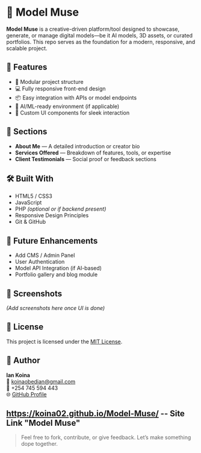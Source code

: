 # 🎨 Model Muse

**Model Muse** is a creative-driven platform/tool designed to showcase, generate, or manage digital models—be it AI models, 3D assets, or curated portfolios. This repo serves as the foundation for a modern, responsive, and scalable project.

## 🚀 Features

- 🔧 Modular project structure
- 💻 Fully responsive front-end design
- 📦 Easy integration with APIs or model endpoints
- 🧠 AI/ML-ready environment (if applicable)
- 🎨 Custom UI components for sleek interaction

## 📂 Sections

- **About Me** — A detailed introduction or creator bio
- **Services Offered** — Breakdown of features, tools, or expertise
- **Client Testimonials** — Social proof or feedback sections

## 🛠️ Built With

- HTML5 / CSS3  
- JavaScript  
- PHP *(optional or if backend present)*  
- Responsive Design Principles  
- Git & GitHub  

## 🧪 Future Enhancements

- Add CMS / Admin Panel  
- User Authentication  
- Model API Integration (if AI-based)  
- Portfolio gallery and blog module  

## 📸 Screenshots

*(Add screenshots here once UI is done)*

## 📄 License

This project is licensed under the [MIT License](LICENSE).

## 👤 Author

**Ian Koina**  
📧 koinaobedian@gmail.com  
📱 +254 745 594 443  
🌐 [GitHub Profile](https://github.com/koina02)

https://koina02.github.io/Model-Muse/ -- Site Link "Model Muse"
---

> Feel free to fork, contribute, or give feedback. Let’s make something dope together.
